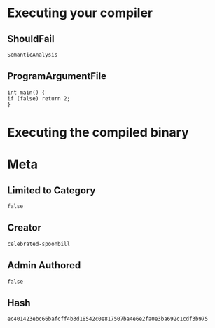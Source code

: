 # Executing your compiler

## ShouldFail

```
SemanticAnalysis
```

## ProgramArgumentFile

```
int main() {
if (false) return 2;
}
```

# Executing the compiled binary

# Meta

## Limited to Category

```
false
```

## Creator

```
celebrated-spoonbill
```

## Admin Authored

```
false
```

## Hash

```
ec401423ebc66bafcff4b3d18542c0e817507ba4e6e2fa0e3ba692c1cdf3b975
```
